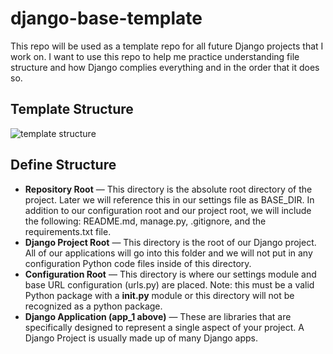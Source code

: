 # django-base-template
This repo will be used as a template repo for all future Django projects that I work on. I want to use this repo to help me practice understanding file structure and how Django complies everything and in the order that it does so.
## Template Structure
![template structure](https://github.com/MajidShajari/Source/blob/master/image/screen_shot/django-base-template.webp)
## Define Structure
- __Repository Root__ — This directory is the absolute root directory of the project. Later we will reference this in our settings file as BASE_DIR. In addition to our configuration root and our project root, we will include the following: README.md, manage.py, .gitignore, and the requirements.txt file. 
- __Django Project Root__ — This directory is the root of our Django project. All of our applications will go into this folder and we will not put in any configuration Python code files inside of this directory.
- __Configuration Root__ — This directory is where our settings module and base URL configuration (urls.py) are placed. Note: this must be a valid Python package with a __init.py__ module or this directory will not be recognized as a python package.
- __Django Application (app_1 above)__ — These are libraries that are specifically designed to represent a single aspect of your project. A Django Project is usually made up of many Django apps.
